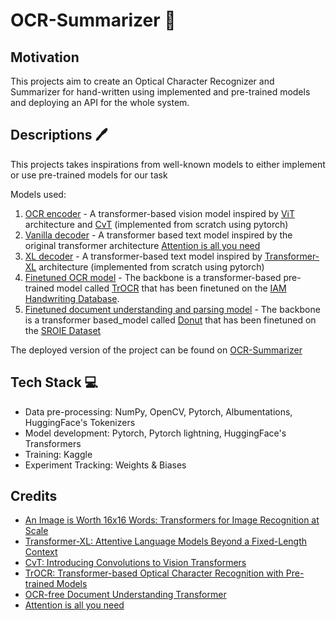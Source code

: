 # OCR-Summarizer 👀

## Motivation

This projects aim to create an Optical Character Recognizer and Summarizer for hand-written using implemented and pre-trained models and deploying an API for the whole system.

## Descriptions 🖊️

This projects takes inspirations from well-known models to either implement or use pre-trained models for our task

Models used:

1. [OCR encoder](./models/vision_encoder.py) - A transformer-based vision model inspired by [ViT](https://arxiv.org/abs/2010.11929) architecture and [CvT](https://arxiv.org/abs/2103.15808v1) (implemented from scratch using pytorch)
2. [Vanilla decoder](./models/vanilla_decoder.py) - A transformer based text model inspired by the original transformer architecture [Attention is all you need](https://arxiv.org/abs/1706.03762)
3. [XL decoder](./models/Transformer_XL.py) - A transformer-based text model inspired by [Transformer-XL](https://arxiv.org/abs/1901.02860) architecture (implemented from scratch using pytorch)
4. [Finetuned OCR model](./pretrained_models/TrOCR.py) - The backbone is a transformer-based pre-trained model called [TrOCR](https://arxiv.org/abs/2109.10282) that has been finetuned on the [IAM Handwriting Database](https://fki.tic.heia-fr.ch/databases/iam-handwriting-database).
5. [Finetuned document understanding and parsing model](./pretrained_models/Donut.py) - The backbone is a transformer based_model called [Donut](https://arxiv.org/abs/2111.15664) that has been finetuned on the [SROIE Dataset](https://github.com/zzzDavid/ICDAR-2019-SROIE)

The deployed version of the project can be found on [OCR-Summarizer]()

## Tech Stack 💻

- Data pre-processing: NumPy, OpenCV, Pytorch, Albumentations, HuggingFace's Tokenizers
- Model development: Pytorch, Pytorch lightning, HuggingFace's Transformers
- Training: Kaggle
- Experiment Tracking: Weights & Biases

<!-- ## Experiments 🧪

| Model        | val_cer |
| ------------ | ------- |
| Experiment 1 |      |
| Row 2 Col 1  |         |
| Row 3 Col 1  |         |

<details>
  <summary>Experiment 1</summary>

  1. Encoder: 1 CNN Layer for patch embedding + Transformer
  2. Decoder: Vanilla Transformer
  3. Optimizer: Adam (learning rate = 5e-4)
  4. Vocabulary Size: 128
  5. Training Strategy: Teacher forcing

</details> -->

## Credits

- [An Image is Worth 16x16 Words: Transformers for Image Recognition at Scale](https://arxiv.org/abs/2010.11929)
- [Transformer-XL: Attentive Language Models Beyond a Fixed-Length Context](https://arxiv.org/abs/1901.02860)
- [CvT: Introducing Convolutions to Vision Transformers](https://arxiv.org/abs/2103.15808v1)
- [TrOCR: Transformer-based Optical Character Recognition with Pre-trained Models](https://arxiv.org/abs/2109.10282)
- [OCR-free Document Understanding Transformer](https://arxiv.org/abs/2111.15664)
- [Attention is all you need](https://arxiv.org/abs/1706.03762)

